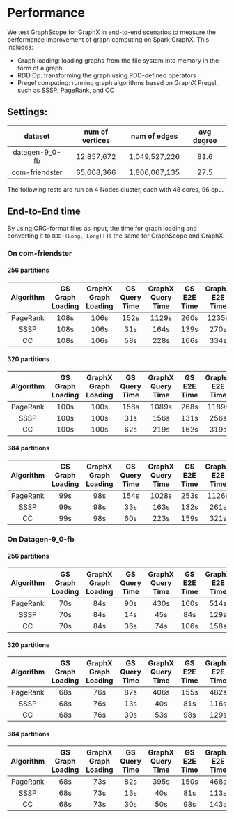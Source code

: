 # Performance

We test GraphScope for GraphX in end-to-end scenarios to measure the performance improvement of graph computing on Spark GraphX. This includes:
- Graph loading: loading graphs from the file system into memory in the form of a graph
- RDD Op: transforming the graph using RDD-defined operators
- Pregel computing: running graph algorithms based on GraphX Pregel, such as SSSP, PageRank, and CC

##  Settings:

|     dataset    	| num of vertices 	|  num of edges 	| avg degree  	|
|:--------------:	|:---------------:	|:-------------:	|:-----------:	|
| datagen-9_0-fb 	|    12,857,672   	| 1,049,527,226 	|     81.6    	|
| com-friendster 	|    65,608,366   	| 1,806,067,135 	|     27.5    	|

The following tests are run on 4 Nodes cluster, each with 48 cores, 96 cpu.


## End-to-End time

By using ORC-format files as input, the time for graph loading and converting it to ```RDD[(Long, Long)]``` is the same for GraphScope and GraphX.

### On com-friendster
#### 256 partitions

| Algorithm | GS Graph Loading | GraphX Graph Loading | GS Query Time | GraphX Query Time  | GS E2E Time| GraphX E2E Time | Performance Gain Query | Performance Gain E2E |
|:--------------:|:--------------:|:--------------:|:--------------:|:--------------:|:--------------:|:--------------:|:--------------:|:--------------: |
|PageRank | 108s          | 106s       | 152s           | 1129s            | 260s | 1235s  | 7.4x  | 4.8x |
| SSSP | 108s          | 106s       | 31s            | 164s             | 139s | 270s   | 5.3   | 1.9x |
| CC | 108s          | 106s       | 58s            | 228s             | 166s | 334s   | 3.9x  | 2x   |


#### 320 partitions

| Algorithm | GS Graph Loading | GraphX Graph Loading | GS Query Time | GraphX Query Time  | GS E2E Time| GraphX E2E Time | Performance Gain Query | Performance Gain E2d |
|:--------------:|:--------------:|:--------------:|:--------------:|:--------------:|:--------------:|:--------------:|:--------------:|:--------------: |
| PageRank | 100s | 100s | 158s | 1089s | 268s | 1189s | 6.5x | 4.4x |
| SSSP     | 100s | 100s | 31s  | 156s  | 131s | 256s  | 5x   | 2x   |
| CC       | 100s | 100s | 62s  | 219s  | 162s | 319s  | 2.8x | 2x   |

#### 384 partitions
| Algorithm | GS Graph Loading | GraphX Graph Loading | GS Query Time | GraphX Query Time  | GS E2E Time| GraphX E2E Time | Performance Gain Query | Performance Gain E2d |
|:--------------:|:--------------:|:--------------:|:--------------:|:--------------:|:--------------:|:--------------:|:--------------:|:--------------: |
| PageRank | 99s | 98s | 154s | 1028s | 253s | 1126s | 6.7x | 4.5x |
| SSSP     | 99s | 98s | 33s  | 163s  | 132s | 261s  | 5x   | 2x   |
| CC       | 99s | 98s | 60s  | 223s  | 159s | 321s  | 2.8x | 2x   |



### On Datagen-9_0-fb

#### 256 partitions

| Algorithm | GS Graph Loading | GraphX Graph Loading | GS Query Time | GraphX Query Time  | GS E2E Time| GraphX E2E Time | Performance Gain Query | Performance Gain E2d |
|:--------------:|:--------------:|:--------------:|:--------------:|:--------------:|:--------------:|:--------------:|:--------------:|:--------------: |
| PageRank | 70s | 84s | 90s | 430s | 160s | 514s | 4.8x | 3.2x |
| SSSP     | 70s | 84s | 14s | 45s  | 84s  | 129s | 3x   | 1.5x |
| CC       | 70s | 84s | 36s | 74s  | 106s | 158s | 2x   | 1.5x |


#### 320 partitions

| Algorithm | GS Graph Loading | GraphX Graph Loading | GS Query Time | GraphX Query Time  | GS E2E Time| GraphX E2E Time | Performance Gain Query | Performance Gain E2d |
|:--------------:|:--------------:|:--------------:|:--------------:|:--------------:|:--------------:|:--------------:|:--------------:|:--------------: |
| PageRank | 68s | 76s | 87s | 406s | 155s | 482s | 4.7x | 3.1x |
| SSSP     | 68s | 76s | 13s | 40s  | 81s  | 116s | 3x   | 1.4x |
| CC       | 68s | 76s | 30s | 53s  | 98s  | 129s | 1.8x | 1.3x |

#### 384 partitions

| Algorithm | GS Graph Loading | GraphX Graph Loading | GS Query Time | GraphX Query Time  | GS E2E Time| GraphX E2E Time | Performance Gain Query | Performance Gain E2d |
|:--------------:|:--------------:|:--------------:|:--------------:|:--------------:|:--------------:|:--------------:|:--------------:|:--------------: |
| PageRank | 68s | 73s | 82s | 395s | 150s | 468s | 4.8x | 3x   |
| SSSP     | 68s | 73s | 13s | 40s  | 81s  | 113s | 3x   | 1.4x |
| CC       | 68s | 73s | 30s | 50s  | 98s  | 143s | 1.7x | 1.4x |
